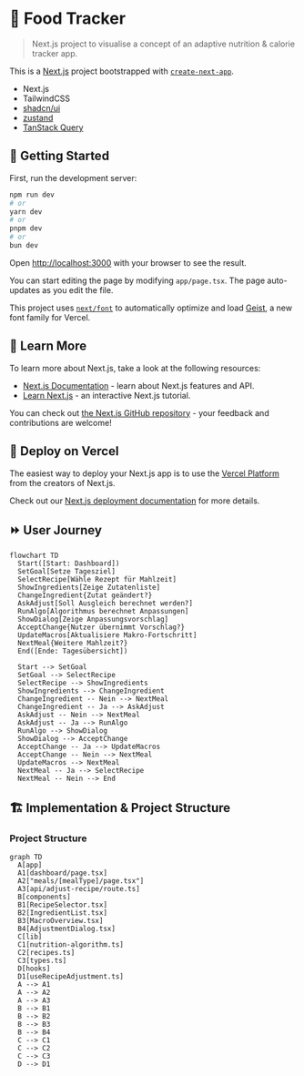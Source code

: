 # 🍉 Food Tracker

> Next.js project to visualise a concept of an adaptive nutrition & calorie tracker app.

This is a [Next.js](https://nextjs.org) project bootstrapped with [`create-next-app`](https://nextjs.org/docs/app/api-reference/cli/create-next-app).

- Next.js
- TailwindCSS
- [shadcn/ui](https://ui.shadcn.com/)
- [zustand](https://zustand.docs.pmnd.rs/)
- [TanStack Query](https://tanstack.com/query/latest)

## 🚀 Getting Started

First, run the development server:

```bash
npm run dev
# or
yarn dev
# or
pnpm dev
# or
bun dev
```

Open [http://localhost:3000](http://localhost:3000) with your browser to see the result.

You can start editing the page by modifying `app/page.tsx`. The page auto-updates as you edit the file.

This project uses [`next/font`](https://nextjs.org/docs/app/building-your-application/optimizing/fonts) to automatically optimize and load [Geist](https://vercel.com/font), a new font family for Vercel.

## 💬 Learn More

To learn more about Next.js, take a look at the following resources:

- [Next.js Documentation](https://nextjs.org/docs) - learn about Next.js features and API.
- [Learn Next.js](https://nextjs.org/learn) - an interactive Next.js tutorial.

You can check out [the Next.js GitHub repository](https://github.com/vercel/next.js) - your feedback and contributions are welcome!

## 🚀 Deploy on Vercel

The easiest way to deploy your Next.js app is to use the [Vercel Platform](https://vercel.com/new?utm_medium=default-template&filter=next.js&utm_source=create-next-app&utm_campaign=create-next-app-readme) from the creators of Next.js.

Check out our [Next.js deployment documentation](https://nextjs.org/docs/app/building-your-application/deploying) for more details.

## ⏩ User Journey

```mermaid
flowchart TD
  Start([Start: Dashboard])
  SetGoal[Setze Tagesziel]
  SelectRecipe[Wähle Rezept für Mahlzeit]
  ShowIngredients[Zeige Zutatenliste]
  ChangeIngredient{Zutat geändert?}
  AskAdjust[Soll Ausgleich berechnet werden?]
  RunAlgo[Algorithmus berechnet Anpassungen]
  ShowDialog[Zeige Anpassungsvorschlag]
  AcceptChange{Nutzer übernimmt Vorschlag?}
  UpdateMacros[Aktualisiere Makro-Fortschritt]
  NextMeal{Weitere Mahlzeit?}
  End([Ende: Tagesübersicht])

  Start --> SetGoal
  SetGoal --> SelectRecipe
  SelectRecipe --> ShowIngredients
  ShowIngredients --> ChangeIngredient
  ChangeIngredient -- Nein --> NextMeal
  ChangeIngredient -- Ja --> AskAdjust
  AskAdjust -- Nein --> NextMeal
  AskAdjust -- Ja --> RunAlgo
  RunAlgo --> ShowDialog
  ShowDialog --> AcceptChange
  AcceptChange -- Ja --> UpdateMacros
  AcceptChange -- Nein --> NextMeal
  UpdateMacros --> NextMeal
  NextMeal -- Ja --> SelectRecipe
  NextMeal -- Nein --> End
```

## 🏗 Implementation & Project Structure

### Project Structure

```mermaid
graph TD
  A[app]
  A1[dashboard/page.tsx]
  A2["meals/[mealType]/page.tsx"]
  A3[api/adjust-recipe/route.ts]
  B[components]
  B1[RecipeSelector.tsx]
  B2[IngredientList.tsx]
  B3[MacroOverview.tsx]
  B4[AdjustmentDialog.tsx]
  C[lib]
  C1[nutrition-algorithm.ts]
  C2[recipes.ts]
  C3[types.ts]
  D[hooks]
  D1[useRecipeAdjustment.ts]
  A --> A1
  A --> A2
  A --> A3
  B --> B1
  B --> B2
  B --> B3
  B --> B4
  C --> C1
  C --> C2
  C --> C3
  D --> D1
```
